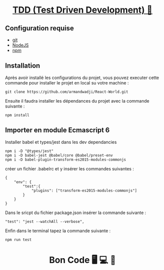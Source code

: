 <div>
  <h1 align="center">
    <a href="https://github.com/armandwadji/React-World.git">TDD (Test Driven Development) 🧪
    </a>  
  </h1>
</div> 

## Configuration requise

- [git][git]
- [NodeJS][node]
- [npm][npm]

## Installation
Après avoir installé les configurations du projet, vous pouvez executer cette commande pour installer le projet en local su votre machine :

```
git clone https://github.com/armandwadji/React-World.git
```

Ensuite il faudra installer les dépendances du projet avec la commande suivante :

```
npm install
```

## Importer en module Ecmascript 6
Installer babel  et types/jest dans les dev dependancies
```
npm i -D "@types/jest"
npm i -D babel-jest @babel/core @babel/preset-env
npm i -D babel-plugin-transform-es2015-modules-commonjs
```

créer un fichier .babelrc et y insérer les commandes suivantes :
```
{
    "env": {
        "test":{
            "plugins": ["transform-es2015-modules-commonjs"]
        }
    }
}
```

Dans le sricpt du fichier package.json insérer la commande suivante :
```
"test": "jest --watchAll --verbose",
```

Enfin dans le terminal tapez la commande suivante :
```
npm run test
```

<h1 align="center">Bon Code 🖥 💻 📱</h1>

<!-- prettier-ignore-start -->
[npm]: https://www.npmjs.com/
[node]: https://nodejs.org
[git]: https://git-scm.com/
<!-- prettier-ignore-end -->
